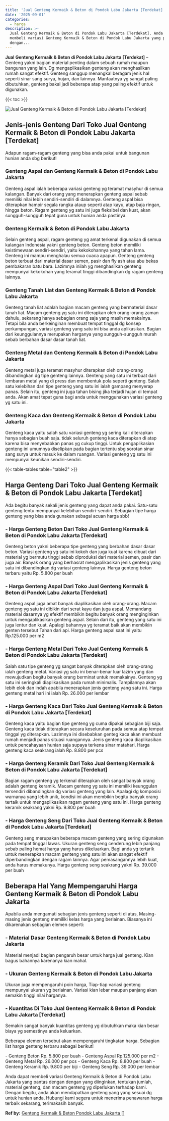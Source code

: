 ```yaml
---
title: 'Jual Genteng Kermaik & Beton di Pondok Labu Jakarta [Terdekat]'
date: '2025-09-01'
categories:
  - harga
description: >-
  Jual Genteng Kermaik & Beton di Pondok Labu Jakarta [Terdekat]. Anda dapat
  membeli variasi Genteng Kermaik & Beton di Pondok Labu Jakarta yang pantas
  dengan...
---
```


**Jual Genteng Kermaik & Beton di Pondok Labu Jakarta \[Terdekat\]** – Genteng yakni bagian material penting dalam sebuah rumah maupun bangunan yang lain. Dg mengaplikasikan genteng akan menghasilkan rumah sangat efektif. Genteng sanggup menangkal beragam jenis hal seperti sinar sang surya, hujan, dan lainnya. Manfaatnya yg sangat paling dibutuhkan, genteng bakal jadi beberapa atap yang paling efektif untuk digunakan.

{{< toc >}}

![Jual Genteng Kermaik & Beton di Pondok Labu Jakarta [Terdekat]](/images/genteng-minimalis-murah19.png)

## Jenis-jenis Genteng Dari Toko Jual Genteng Kermaik & Beton di Pondok Labu Jakarta \[Terdekat\]

Adapun ragam-ragam genteng yang bisa anda pakai untuk bangunan hunian anda sbg berikut!

### Genteng Aspal dan Genteng Kermaik & Beton di Pondok Labu Jakarta

Genteng aspal ialah beberapa variasi genteng yg teramat masyhur di semua kalangan. Banyak dari orang yang menerapkan genteng aspal sebab memiliki nilai lebih sendiri-sendiri di dalamnya. Genteng aspal bisa diterapkan hampir segala rangka ataup seperti atap kayu, atap baja ringan, hingga beton. Ragam genteng yg satu ini juga fleksibel dan kuat, akan sungguh-sungguh tepat guna untuk hunian anda pastinya.

### Genteng Kermaik & Beton di Pondok Labu Jakarta

Selain genteng aspal, ragam genteng yg amat terkenal digunakan di semua kalangan Indonesia yakni genteng beton. Genteng beton memiliki keistimewaan sendiri-sendiri, yaitu kekokohannya yang tahan lama. Genteng ini mampu menghalau semua cuaca apapun. Genteng genteng beton terbuat dari material dasar semen, pasir dan fly ash atau abu bekas pembakaran batu bara. Lazimnya inilah yg menghasilkan genteng mempunyai kekokohan yang teramat tinggi dibandingkan dg ragam genteng lainnya.

### Genteng Tanah Liat dan Genteng Kermaik & Beton di Pondok Labu Jakarta

Genteng tanah liat adalah bagian macam genteng yang bermaterial dasar tanah liat. Macam genteng yg satu ini diterapkan oleh orang-orang zaman dahulu, sekarang hanya sebagian orang saja yang masih memakainya. Tetapi bila anda berkeinginan membuat tempat tinggal dg konsep perkampungan, variasi genteng yang satu ini bisa anda aplikasikan. Bagian dari keunggulannya merupakan harganya yang sungguh-sungguh murah sebab berbahan dasar dasar tanah liat.

### Genteng Metal dan Genteng Kermaik & Beton di Pondok Labu Jakarta

Genteng metal juga teramat masyhur diterapkan oleh orang-orang dibandingkan dg tipe genteng lainnya. Genteng yang satu ini terbuat dari lembaran metal yang di press dan membentuk pola seperti genteng. Salah satu kelebihan dari tipe genteng yang satu ini ialah gampang menyerap panas. Selain itu, genteng ini juga tahan bising jika terjadi hujan di tempat anda. Akan amat tepat guna bagi anda untuk menggunakan variasi genteng yg satu ini.

### Genteng Kaca dan Genteng Kermaik & Beton di Pondok Labu Jakarta

Genteng kaca yaitu salah satu variasi genteng yg sering kali diterapkan hanya sebagian buah saja. tidak seluruh genteng kaca diterapkan di atap karena bisa menyebabkan panas yg cukup tinggi. Untuk pengaplikasian genteng ini umumnya diselipkan pada bagian tertentu sbg sorotan sinar sang surya untuk masuk ke dalam ruangan. Variasi genteng yg satu ini mempunyai keunikan sendiri-sendiri.

{{< table-tables table="table2" >}}

## Harga Genteng Dari Toko Jual Genteng Kermaik & Beton di Pondok Labu Jakarta \[Terdekat\]

Ada begitu banyak sekali jenis genteng yang dapat anda pakai. Satu-satu genteng tentu mempunyai kelebihan sendiri-sendiri. Sebagian tipe harga genteng yang bisa anda gunakan sebagai acuan harga sbb!

### \- Harga Genteng Beton Dari Toko Jual Genteng Kermaik & Beton di Pondok Labu Jakarta \[Terdekat\]

Genteng beton yakni beberapa tipe genteng yang berbahan dasar dasar beton. Variasi genteng yg satu ini kokoh dan juga kuat karena dibuat dari material yg bermutu tinggi sebab diproduksi dari material semen, pasir dan juga air. Banyak orang yang berhasrat mengaplikasikan jenis genteng yang satu ini dibandingkan dg variasi genteng lainnya. Harga genteng beton terbaru yaitu Rp. 5.800 per buah

### \- Harga Genteng Aspal Dari Toko Jual Genteng Kermaik & Beton di Pondok Labu Jakarta \[Terdekat\]

Genteng aspal juga amat banyak diaplikasikan oleh orang-orang. Macam genteng yg satu ini dibikin dari serat kayu dan juga aspal. Memandang material dasarnya yg efektif membikin begitu banyak orang menginginkan untuk mengaplikasikan genteng aspal. Selain dari itu, genteng yang satu ini juga lentur dan kuat. Apalagi bahannya yg teramat baik akan membikin genten tersebut Tahan dari api. Harga genteng aspal saat ini yaitu Rp.125.000 per m2

### \- Harga Genteng Metal Dari Toko Jual Genteng Kermaik & Beton di Pondok Labu Jakarta \[Terdekat\]

Salah satu tipe genteng yg sangat banyak diterapkan oleh orang-orang ialah genteng metal. Variasi yg satu ini benar-benar luar lazim yang dan mewujudkan begitu banyak orang berminat untuk memakainya. Genteng yg satu ini seringkali diaplikasikan pada rumah minimalis. Tampilannya akan lebih elok dan indah apabila menerapkan jenis genteng yang satu ini. Harga genteng metal hari ini ialah Rp. 26.000 per lembar

### \- Harga Genteng Kaca Dari Toko Jual Genteng Kermaik & Beton di Pondok Labu Jakarta \[Terdekat\]

Genteng kaca yaitu bagian tipe genteng yg cuma dipakai sebagian biji saja. Genteng kaca tidak diterapkan secara keseluruhan pada semua atap tempat tinggal yg diterapkan. Lazimnya ini disebabkan genteg kaca akan membuat rumah menjadi panas situasi ruangannya. Jenis genteng kaca diaplikasikan untuk pencahayaan hunian saja supaya terkena sinar matahari. Harga genteng kaca seakrang ialah Rp. 8.800 per pcs

### \- Harga Genteng Keramik Dari Toko Jual Genteng Kermaik & Beton di Pondok Labu Jakarta \[Terdekat\]

Bagian ragam genteng yg terkenal diterapkan oleh sangat banyak orang adalah genteng keramik. Macam genteng yg satu ini memiliki keunggulan tersendiri dibandingkan dg variasi genteng yang lain. Apalagi dg komposisi warnanya yang lebih unik, kondisi ini akan membikin begitu banyak orang tertaik untuk mengaplikasikan ragam genteng yang satu ini. Harga genteng keramik seakrang yakni Rp. 9.800 per buah

### \- Harga Genteng Seng Dari Toko Jual Genteng Kermaik & Beton di Pondok Labu Jakarta \[Terdekat\]

Genteng seng merupakan beberapa macam genteng yang sering digunakan pada tempat tinggal lawas. Ukuran genteng seng cenderung lebih panjang sebab paling hemat harga yang harus dikeluarkan. Bagi anda yg tertarik untuk menerapkan macam genteng yang satu ini akan sangat efektif diperbandingkan dengan ragam lainnya. Agar pemasangannya lebih kuat, anda harus memakunya. Harga genteng seng seakrang yakni Rp. 39.000 per buah

## Beberapa Hal Yang Mempengaruhi Harga Genteng Kermaik & Beton di Pondok Labu Jakarta

Apabila anda mengamati sebagian jenis genteng seperti di atas, Masing-masing jenis genteng memiliki kelas harga yang berlainan. Biasanya ini dikarenakan sebagian elemen seperti:

### \- Material Dasar Genteng Kermaik & Beton di Pondok Labu Jakarta

Material menjadi bagian pengaruh besar untuk harga jual genteng. Kian bagus bahannya karenanya kian mahal.

### \- Ukuran Genteng Kermaik & Beton di Pondok Labu Jakarta

Ukuran juga mempengaruhi poin harga, Tiap-tiap variasi genteng mempunyai ukuran yg berlainan. Variasi kian lebar maupun panjang akan semakin tinggi nilai harganya.

### \- Kuantitas Di Toko Jual Genteng Kermaik & Beton di Pondok Labu Jakarta \[Terdekat\]

Semakin sangat banyak kuantitas genteng yg dibutuhkan maka kian besar biaya yg semestinya anda keluarkan.

Beberapa elemen tersebut akan mempengaruhi tingkatan harga. Sebagian list harga genteng terbaru sebagai berikut!

\- Genteng Beton Rp. 5.800 per buah - Genteng Aspal Rp.125.000 per m2 - Genteng Metal Rp. 26.000 per pcs - Genteng Kaca Rp. 8.800 per buah - Genteng Keramik Rp. 9.800 per biji - Genteng Seng Rp. 39.000 per lembar

Anda dapat membeli variasi Genteng Kermaik & Beton di Pondok Labu Jakarta yang pantas dengan dengan yang diinginkan, tentukan jumlah, material genteng, dan macam genteng yg diperlukan terhadap kami. Dengan begitu, anda akan mendapatkan genteng yang yang sesuai dg untuk hunian anda. Hubungi kami segera untuk menerima penawaran harga terbaik sekarang, terimakasih banyak.

**Ref by:**  [Genteng Kermaik & Beton  Pondok Labu Jakarta []](https://id.wikipedia.org/wiki/Genteng)

